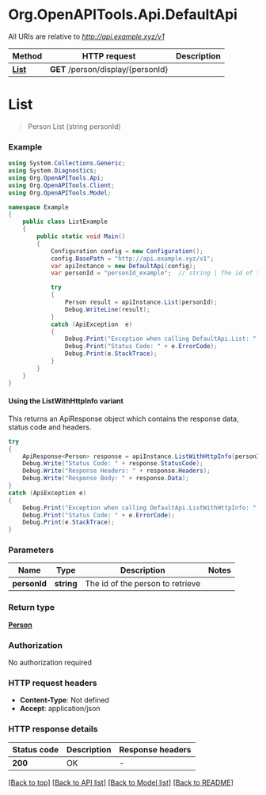 # Org.OpenAPITools.Api.DefaultApi

All URIs are relative to *http://api.example.xyz/v1*

| Method | HTTP request | Description |
|--------|--------------|-------------|
| [**List**](DefaultApi.md#list) | **GET** /person/display/{personId} |  |

<a id="list"></a>
# **List**
> Person List (string personId)



### Example
```csharp
using System.Collections.Generic;
using System.Diagnostics;
using Org.OpenAPITools.Api;
using Org.OpenAPITools.Client;
using Org.OpenAPITools.Model;

namespace Example
{
    public class ListExample
    {
        public static void Main()
        {
            Configuration config = new Configuration();
            config.BasePath = "http://api.example.xyz/v1";
            var apiInstance = new DefaultApi(config);
            var personId = "personId_example";  // string | The id of the person to retrieve

            try
            {
                Person result = apiInstance.List(personId);
                Debug.WriteLine(result);
            }
            catch (ApiException  e)
            {
                Debug.Print("Exception when calling DefaultApi.List: " + e.Message);
                Debug.Print("Status Code: " + e.ErrorCode);
                Debug.Print(e.StackTrace);
            }
        }
    }
}
```

#### Using the ListWithHttpInfo variant
This returns an ApiResponse object which contains the response data, status code and headers.

```csharp
try
{
    ApiResponse<Person> response = apiInstance.ListWithHttpInfo(personId);
    Debug.Write("Status Code: " + response.StatusCode);
    Debug.Write("Response Headers: " + response.Headers);
    Debug.Write("Response Body: " + response.Data);
}
catch (ApiException e)
{
    Debug.Print("Exception when calling DefaultApi.ListWithHttpInfo: " + e.Message);
    Debug.Print("Status Code: " + e.ErrorCode);
    Debug.Print(e.StackTrace);
}
```

### Parameters

| Name | Type | Description | Notes |
|------|------|-------------|-------|
| **personId** | **string** | The id of the person to retrieve |  |

### Return type

[**Person**](Person.md)

### Authorization

No authorization required

### HTTP request headers

 - **Content-Type**: Not defined
 - **Accept**: application/json


### HTTP response details
| Status code | Description | Response headers |
|-------------|-------------|------------------|
| **200** | OK |  -  |

[[Back to top]](#) [[Back to API list]](../../README.md#documentation-for-api-endpoints) [[Back to Model list]](../../README.md#documentation-for-models) [[Back to README]](../../README.md)


